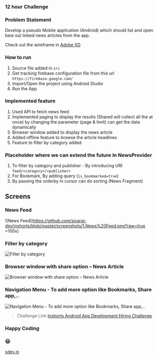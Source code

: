 ### 12 hour Challenge
### Problem Statement 
Develop a pseudo Mobile application (Android) which should list and open best out linked news articles from the app.

Check out the wireframe in [Adobe XD](http://sdev.in/inshorts)

### How to run 
  1. Source file added in `src` 
  2. Get tracking firebase configuration file from this url `https://firebase.google.com/` 
  3. Import/Open the project using Android Studio 
  4. Run the App

### Implemented feature 
  1. Used API to fetch news feed 
  2. Implemented paging to display the results (Shared will collect all the at once) by changing the parameter (page & limit) can get the data dynamically 
  3. Browser window added to display the news article 
  4. Added offline feature to browse the article headlines 
  5. Feature to filter by category added 

### Placeholder where we can extend the future In NewsProvider 
  1. To filter by category and publisher - By introducing URI `feed/<category>/<publisher>` 
  2. For Bookmark, By adding query (`is_bookmarked=true`) 
  3. By passing the orderby in cursor can do sorting (News Fragment)
  

## Screens

### News Feed
![News Feed](https://github.com/sivaraj-dev/inshorts/blob/master/screenshots/1.News%20Feed.png?raw=true =100x)

### Filter by category
![Filter by category](https://github.com/sivaraj-dev/inshorts/blob/master/screenshots/2.Filter%20By%20Category.png?raw=true)

### Browser window with share option – News Article
![Browser window with share option – News Article](https://github.com/sivaraj-dev/inshorts/blob/master/screenshots/3.News%20Webview.png?raw=true)

### Navigation Menu - To add more option like Bookmarks, Share app,..
![Navigation Menu - To add more option like Bookmarks, Share app,..](https://github.com/sivaraj-dev/inshorts/blob/master/screenshots/4.Navigation%20Menu(To%20add%20more%20option).png?raw=true)


> Challenge Link [Inshorts Android App Development Hiring Challenge](https://www.hackerearth.com/challenge/hiring/inshorts-android-app-development-hiring-challenge/)

### Happy Coding
### 😃 
[sdev.in](https://www.sdev.in)
